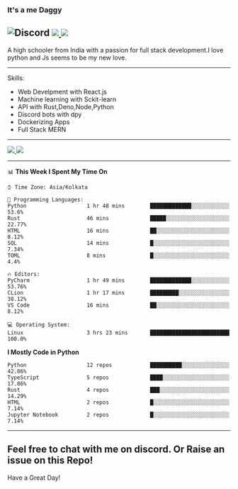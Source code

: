 
### It's a me Daggy

![Discord](https://img.shields.io/discord/491175207122370581?color=black&label=Discord&logo=discord) ![](https://img.shields.io/endpoint?url=https://dev.discordprofiles.me/api/badge/vscode/491174779278065689)<a href="https://github.com/Daggy1234">
  <img src="https://komarev.com/ghpvc/?username=Daggy1234&style=flat-square" />
</a>
 ----

A high schooler from India with a passion for full stack development.I love python and Js seems to be my new love. 

-----

Skills:

- Web Develpment with React.js
- Machine learning with Sckit-learn
- API with Rust,Deno,Node,Python
- Discord bots with dpy
- Dockerizing Apps
- Full Stack MERN

-----
<a href="https://github.com/Daggy1234">
  <img src="https://github-readme-stats.vercel.app/api?username=Daggy1234&show_icons=true&hide_border=true" />
</a><a href="https://github.com/Daggy1234">
  <img src="https://github-readme-stats.vercel.app/api/top-langs/?username=Daggy1234&layout=compact&langs_count=9&hide=css,html" />
</a>

---

<!--START_SECTION:waka-->
📊 **This Week I Spent My Time On** 

```text
⌚︎ Time Zone: Asia/Kolkata

💬 Programming Languages: 
Python                   1 hr 48 mins        █████████████░░░░░░░░░░░░   53.6% 
Rust                     46 mins             █████░░░░░░░░░░░░░░░░░░░░   22.77% 
HTML                     16 mins             ██░░░░░░░░░░░░░░░░░░░░░░░   8.12% 
SQL                      14 mins             █░░░░░░░░░░░░░░░░░░░░░░░░   7.34% 
TOML                     8 mins              █░░░░░░░░░░░░░░░░░░░░░░░░   4.4%

🔥 Editors: 
PyCharm                  1 hr 49 mins        █████████████░░░░░░░░░░░░   53.76% 
CLion                    1 hr 17 mins        █████████░░░░░░░░░░░░░░░░   38.12% 
VS Code                  16 mins             ██░░░░░░░░░░░░░░░░░░░░░░░   8.12%

💻 Operating System: 
Linux                    3 hrs 23 mins       █████████████████████████   100.0%

```

**I Mostly Code in Python** 

```text
Python                   12 repos            ██████████░░░░░░░░░░░░░░░   42.86% 
TypeScript               5 repos             ████░░░░░░░░░░░░░░░░░░░░░   17.86% 
Rust                     4 repos             ███░░░░░░░░░░░░░░░░░░░░░░   14.29% 
HTML                     2 repos             █░░░░░░░░░░░░░░░░░░░░░░░░   7.14% 
Jupyter Notebook         2 repos             █░░░░░░░░░░░░░░░░░░░░░░░░   7.14%

```



<!--END_SECTION:waka-->

---

Feel free to chat with me on discord. Or Raise an issue on this Repo!
-----
Have a Great Day!
